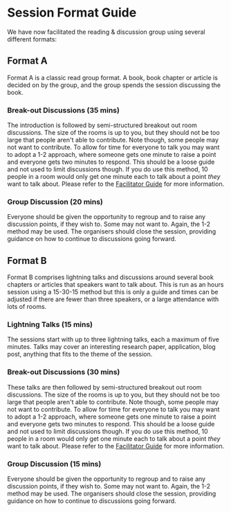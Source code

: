 # Session Format Guide

We have now facilitated the reading & discussion group using several different formats:

## Format A

Format A is a classic read group format. A book, book chapter or article is decided on by the group, and the group spends the session discussing the book.

### Break-out Discussions (35 mins)

The introduction is followed by semi-structured breakout out room discussions. The size of the rooms is up to you, but they should not be too large that people aren't able to contribute. Note though, some people may not want to contribute. To allow for time for everyone to talk you may want to adopt a 1-2 approach, where someone gets one minute to raise a point and everyone gets two minutes to respond. This should be a loose guide and not used to limit discussions though. If you do use this method, 10 people in a room would only get one minute each to talk about a point *they* want to talk about. Please refer to the [Facilitator Guide](/Guides/facilitating.md) for more information.

### Group Discussion (20 mins)

Everyone should be given the opportunity to regroup and to raise any discussion points, if they wish to. Some may not want to. Again, the 1-2 method may be used. The organisers should close the session, providing guidance on how to continue to discussions going forward.

## Format B

Format B comprises lightning talks and discussions around several book chapters or articles that speakers want to talk about. This is run as an hours session using a 15-30-15 method but this is only a guide and times can be adjusted if there are fewer than three speakers, or a large attendance with lots of rooms.

### Lightning Talks (15 mins)

The sessions start with up to three lightning talks, each a maximum of five minutes. Talks may cover an interesting research paper, application, blog post, anything that fits to the theme of the session.

### Break-out Discussions (30 mins)

These talks are then followed by semi-structured breakout out room discussions. The size of the rooms is up to you, but they should not be too large that people aren't able to contribute. Note though, some people may not want to contribute. To allow for time for everyone to talk you may want to adopt a 1-2 approach, where someone gets one minute to raise a point and everyone gets two minutes to respond. This should be a loose guide and not used to limit discussions though. If you do use this method, 10 people in a room would only get one minute each to talk about a point *they* want to talk about. Please refer to the [Facilitator Guide](/Guides/facilitating.md) for more information.

### Group Discussion (15 mins)

Everyone should be given the opportunity to regroup and to raise any discussion points, if they wish to. Some may not want to. Again, the 1-2 method may be used. The organisers should close the session, providing guidance on how to continue to discussions going forward.
